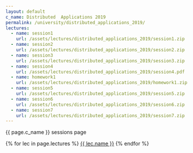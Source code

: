 ```yaml
---
layout: default
c_name: Distributed  Applications 2019
permalink: /university/distributed_applications_2019/
lectures:
  - name: session1
    url: /assets/lectures/distributed_applications_2019/session1.zip
  - name: session2
    url: /assets/lectures/distributed_applications_2019/session2.zip
  - name: session3
    url: /assets/lectures/distributed_applications_2019/session3.zip
  - name: session4
    url: /assets/lectures/distributed_applications_2019/session4.pdf
  - name: homework1
    url: /assets/lectures/distributed_applications_2019/homework1.zip
  - name: session5
    url: /assets/lectures/distributed_applications_2019/session5.zip
  - name: session6
    url: /assets/lectures/distributed_applications_2019/session6.zip
  - name: session7
    url: /assets/lectures/distributed_applications_2019/session7.zip
---
```


{{ page.c_name }} sessions page

{% for lec in page.lectures %}
  <a href="{{ lec.url }}" target="_blank" >{{ lec.name }}</a>
{% endfor %}
